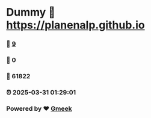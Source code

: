 # Dummy :link: https://planenalp.github.io 
### :page_facing_up: [9](https://planenalp.github.io/tag.html) 
### :speech_balloon: 0 
### :hibiscus: 61822 
### :alarm_clock: 2025-03-31 01:29:01 
### Powered by :heart: [Gmeek](https://github.com/Meekdai/Gmeek)
